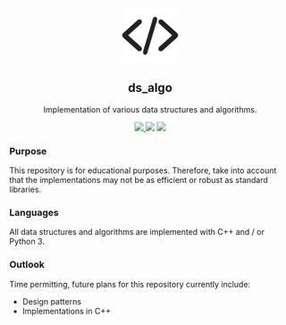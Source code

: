 <p align="center">
  <img src="https://github.com/mmore21/ds_algo/blob/master/images/icon.png" width="100" />
</p>

<h2 align="center">ds_algo</h2>
<p align="center">
  Implementation of various data structures and algorithms.
</p>
<p align="center">
  <a href="https://travis-ci.org/mmore21/ds_algo">
    <img src="https://travis-ci.org/mmore21/ds_algo.svg?branch=master" />
  </a>
  <img src="https://img.shields.io/github/repo-size/mmore21/ds_algo" />
  <img src="https://img.shields.io/github/last-commit/mmore21/ds_algo">
</p>

### Purpose

This repository is for educational purposes. Therefore, take into account that the implementations may not be as efficient or robust as standard libraries.

### Languages

All data structures and algorithms are implemented with C++ and / or Python 3.

### Outlook

Time permitting, future plans for this repository currently include:
* Design patterns
* Implementations in C++

